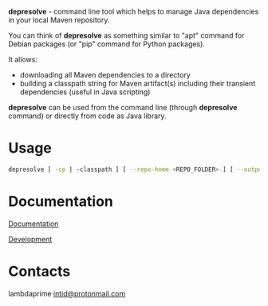 **depresolve** - command line tool which helps to manage Java dependencies in your local Maven repository.

You can think of **depresolve** as something similar to "apt" command for Debian packages (or "pip" command for Python packages).

It allows:

- downloading all Maven dependencies to a directory
- building a classpath string for Maven artifact(s) including their transient dependencies (useful in Java scripting)

**depresolve** can be used from the command line (through **depresolve** command) or directly from code as Java library.

# Usage

```bash
depresolve [ -cp | -classpath ] [ --repo-home <REPO_FOLDER> ] [ --output|--output-links <OUTPUT_FOLDER> ] [--scope <test|compile> ] <ARTIFACT_NAME> [ ... [--scope <test|compile> ] <ARTIFACT_NAME> ]
```

# Documentation

[Documentation](http://portal2.atwebpages.com/depresolve/)

[Development](DEVELOPMENT.md)

# Contacts

lambdaprime <intid@protonmail.com>
